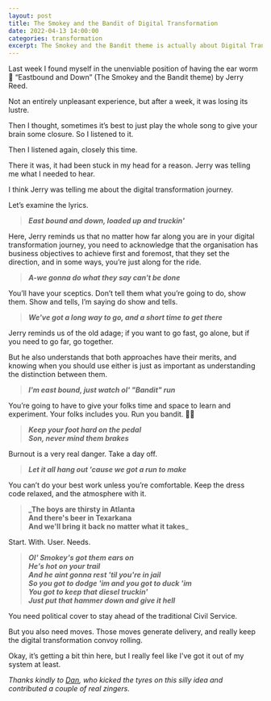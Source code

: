 ```yaml
---
layout: post
title: The Smokey and the Bandit of Digital Transformation
date: 2022-04-13 14:00:00
categories: transformation
excerpt: The Smokey and the Bandit theme is actually about Digital Transformation, hear me out...
---
```


Last week I found myself in the unenviable position of having the ear worm 🐛 “Eastbound and Down” (The Smokey and the Bandit theme) by Jerry Reed.

Not an entirely unpleasant experience, but after a week, it was losing its lustre.

Then I thought, sometimes it’s best to just play the whole song to give your brain some closure. So I listened to it.

Then I listened again, closely this time.

There it was, it had been stuck in my head for a reason. Jerry was telling me what I needed to hear.

I think Jerry was telling me about the digital transformation journey.

Let’s examine the lyrics.

>_**East bound and down, loaded up and truckin'**_

Here, Jerry reminds us that no matter how far along you are in your digital transformation journey, you need to acknowledge that the organisation has business objectives to achieve first and foremost, that they set the direction, and in some ways, you’re just along for the ride.

>_**A-we gonna do what they say can't be done**_

You’ll have your sceptics. Don’t tell them what you’re going to do, show them. Show and tells, I’m saying do show and tells.

>_**We've got a long way to go, and a short time to get there**_

Jerry reminds us of the old adage; if you want to go fast, go alone, but if you need to go far, go together.

But he also understands that both approaches have their merits, and knowing when you should use either is just as important as understanding the distinction between them.

>_**I'm east bound, just watch ol' "Bandit" run**_

You’re going to have to give your folks time and space to learn and experiment. Your folks includes you. Run you bandit. 🏃🏻

>_**Keep your foot hard on the pedal  
>Son, never mind them brakes**_

Burnout is a very real danger. Take a day off.

>**_Let it all hang out 'cause we got a run to make_**

You can’t do your best work unless you’re comfortable. Keep the dress code relaxed, and the atmosphere with it.

>**_The boys are thirsty in Atlanta  
>And there's beer in Texarkana  
>And we'll bring it back no matter what it takes**_  

Start. With. User. Needs.

>_**Ol' Smokey's got them ears on  
>He's hot on your trail  
>And he aint gonna rest 'til you're in jail  
>So you got to dodge 'im and you got to duck 'im  
>You got to keep that diesel truckin'  
>Just put that hammer down and give it hell**_  

You need political cover to stay ahead of the traditional Civil Service.  

But you also need moves. Those moves generate delivery, and really keep the digital transformation convoy rolling.

Okay, it’s getting a bit thin here, but I really feel like I've got it out of my system at least.

_Thanks kindly to [Dan](https://twitter.com/dasbarrett), who kicked the tyres on this silly idea and contributed a couple of real zingers._  
